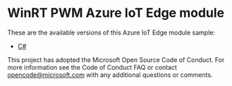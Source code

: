 # WinRT PWM Azure IoT Edge module

These are the available versions of this Azure IoT Edge module sample:

* [C#](./CS/README.md)

This project has adopted the Microsoft Open Source Code of Conduct. For more information see the Code of Conduct FAQ or contact <opencode@microsoft.com> with any additional questions or comments.